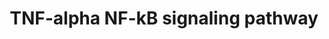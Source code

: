 ---
annotations:
- type: Pathway Ontology
  value: signaling pathway
- type: Pathway Ontology
  value: cancer pathway
- type: Disease Ontology
  value: cancer
authors:
- MaintBot
- MirellaKalafati
- Fehrhart
- Eweitz
description: ''
last-edited: 2021-05-23
organisms:
- Canis familiaris
redirect_from:
- /index.php/Pathway:WP1163
- /instance/WP1163
schema-jsonld:
- '@context': https://schema.org/
  '@id': https://wikipathways.github.io/pathways/WP1163.html
  '@type': Dataset
  creator:
    '@type': Organization
    name: WikiPathways
  description: ''
  keywords:
  - MAP3K2
  - RPS6KB1
  - YWHAB
  - PSMD7
  - MAP3K7IP2
  - CSNK2B
  - MCM5
  - MCC
  - GNB2L1
  - SMARCE1
  - UBE2D2
  - MAP3K7IP3
  - YWHAE
  - TRAF4
  - TRAF5
  - RPL30
  - AZI2
  - RNF216
  - STAT1
  - CRADD
  - COMMD1
  - PKN1
  - AKT1
  - ALPL
  - MTIF2
  - UNC5CL
  - MAP3K3
  - POLR1A
  - PSMD3
  - POLR1D
  - TIFA
  - GAB1
  - CDC34
  - PRKACA
  - KPNA3
  - NR2C2
  - PEBP1
  - PML
  - AKAP8
  - LOC475035
  - CASP8
  - POLR2L
  - G3BP2
  - RIPK3
  - RIPK1
  - TNFRSF8
  - NALP4
  - PSMD1
  - BTRC
  - TNIP2
  - BIRC3
  - CDC37
  - KCNQ1
  - LOC486122
  - RPS6KA5
  - CAPN3
  - SKP1
  - ZFAND5
  - Gene
  - SMARCC1
  - TRAIP
  - BIRC2
  - TNF
  - TRAF2
  - BAG4
  - FBL
  - KTN1
  - LOC487309
  - TNFRSF11A
  - CYLD
  - RELA
  - PSMD12
  - MAP3K14
  - SUMO1
  - CSNK2A2
  - CASP2
  - IKBKB
  - RPS11
  - TNFRSF1B
  - UBCH5C
  - SMARCA4
  - NFKBIE
  - ACTL6A
  - FLNA
  - LOC612286
  - RPL6
  - PFDN2
  - TRPC4AP
  - CAV1
  - NFKBIA
  - SRC
  - MAP3K8
  - CUL1
  - IQGAP2
  - NKIRAS1
  - PEG3
  - POLR1C
  - IKBKG
  - TXLNA
  - CASP3
  - AKT2
  - PPP2CA
  - CFLAR
  - HSPB1
  - CASP7
  - PSMC3
  - GSK3B
  - USP11
  - NFKBIB
  - USP2
  - TRAF3
  - RPS13
  - BCL3
  - CHUK
  - TRAF1
  - PAPOLA
  - HSP90AB1
  - CREBBP
  - RPL8
  - DAP
  - POLR1E
  - IKBKE
  - FKBP5
  - POLR2H
  - CD3EAP
  - MAP3K7IP1
  - BCL7A
  - WDR68
  - TRAF6
  - PIAS3
  - HIST3H3
  - GTF2I
  - PRKCZ
  - MAP3K1
  - PSMD13
  - NSMAF
  - FAF1
  - IKBKAP
  - YWHAZ
  - MCM7
  - COPS3
  - LOC480907
  - RPL4
  - DPF2
  - GLG1
  - PSMC2
  - PSMD6
  - FBXW11
  - KPNA6
  - Gene Symbol
  - KPNA2
  - PDCD2
  - RASAL2
  - CASP10
  - EIF4A3
  - RELB
  - LOC480438
  - POLR1B
  - NKIRAS2
  - TANK
  - RNF25
  - MAP2K5
  - TNFAIP3
  - TRADD
  - PSMB5
  - UBE2I
  - YWHAG
  - TNIP1
  - FADD
  - YWHAH
  - YWHAQ
  - NFKBIZ
  - SMARCB1
  - SMARCC2
  - RIPK2
  - FANCD2
  - DDX3X
  - TBK1
  - CASP8AP2
  - NFKB1
  - PTPN11
  - PTK2
  - PSMC1
  - REL
  - MARK2
  - CSNK2A1
  - NFKB2
  - TNFRSF1A
  - LRPPRC
  license: CC0
  name: TNF-alpha NF-kB signaling pathway
seo: CreativeWork
title: TNF-alpha NF-kB signaling pathway
wpid: WP1163
---